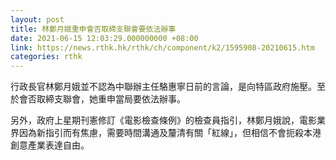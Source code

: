 ```yaml
---
layout: post
title: 林鄭月娥重申會否取締支聯會要依法辦事
date: 2021-06-15 12:03:29.000000000 +08:00
link: https://news.rthk.hk/rthk/ch/component/k2/1595908-20210615.htm
categories: rthk
---
```


行政長官林鄭月娥並不認為中聯辦主任駱惠寧日前的言論，是向特區政府施壓。至於會否取締支聯會，她重申當局要依法辦事。

另外，政府上星期刊憲修訂《電影檢查條例》的檢查員指引，林鄭月娥說，電影業界因為新指引而有焦慮，需要時間溝通及釐清有關「紅線」，但相信不會扼殺本港創意產業表達自由。
